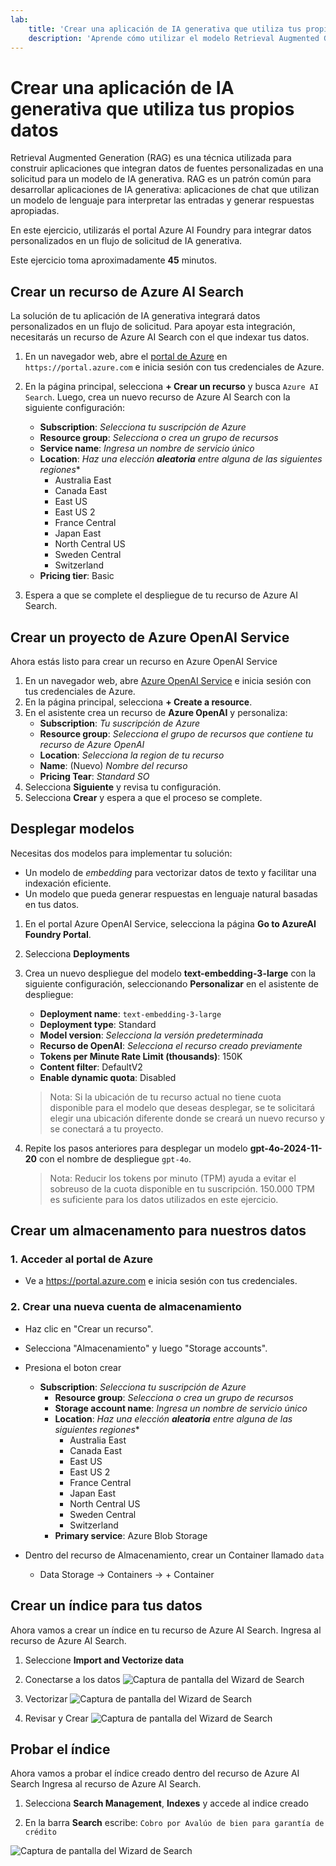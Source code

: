 ```yaml
---
lab:
    title: 'Crear una aplicación de IA generativa que utiliza tus propios datos'
    description: 'Aprende cómo utilizar el modelo Retrieval Augmented Generation (RAG) para construir una aplicación de chat que base las solicitudes en tus propios datos.'
---
```


# Crear una aplicación de IA generativa que utiliza tus propios datos

Retrieval Augmented Generation (RAG) es una técnica utilizada para construir aplicaciones que integran datos de fuentes personalizadas en una solicitud para un modelo de IA generativa. RAG es un patrón común para desarrollar aplicaciones de IA generativa: aplicaciones de chat que utilizan un modelo de lenguaje para interpretar las entradas y generar respuestas apropiadas.

En este ejercicio, utilizarás el portal Azure AI Foundry para integrar datos personalizados en un flujo de solicitud de IA generativa.

Este ejercicio toma aproximadamente **45** minutos.

## Crear un recurso de Azure AI Search

La solución de tu aplicación de IA generativa integrará datos personalizados en un flujo de solicitud. Para apoyar esta integración, necesitarás un recurso de Azure AI Search con el que indexar tus datos.

1. En un navegador web, abre el [portal de Azure](https://portal.azure.com) en `https://portal.azure.com` e inicia sesión con tus credenciales de Azure.
2. En la página principal, selecciona **+ Crear un recurso** y busca `Azure AI Search`. Luego, crea un nuevo recurso de Azure AI Search con la siguiente configuración:

    - **Subscription**: *Selecciona tu suscripción de Azure*
    - **Resource group**: *Selecciona o crea un grupo de recursos*
    - **Service name**: *Ingresa un nombre de servicio único*
    - **Location**: *Haz una elección **aleatoria** entre alguna de las siguientes regiones*\*
        - Australia East
        - Canada East
        - East US
        - East US 2
        - France Central
        - Japan East
        - North Central US
        - Sweden Central
        - Switzerland 
    - **Pricing tier**: Basic

3. Espera a que se complete el despliegue de tu recurso de Azure AI Search.

## Crear un proyecto de Azure OpenAI Service

Ahora estás listo para crear un recurso en Azure OpenAI Service 

1. En un navegador web, abre [Azure OpenAI Service](https://portal.azure.com) e inicia sesión con tus credenciales de Azure.
2. En la página principal, selecciona **+ Create a resource**.
3. En el asistente crea un recurso de **Azure OpenAI** y personaliza:
    - **Subscription**: *Tu suscripción de Azure*
    - **Resource group**: *Selecciona el grupo de recursos que contiene tu recurso de Azure OpenAI*
    - **Location**: *Selecciona la region de tu recurso*
    - **Name**: (Nuevo) *Nombre del recurso*
    - **Pricing Tear**: *Standard SO*
4. Selecciona **Siguiente** y revisa tu configuración.
5. Selecciona **Crear** y espera a que el proceso se complete.

## Desplegar modelos

Necesitas dos modelos para implementar tu solución:

- Un modelo de *embedding* para vectorizar datos de texto y facilitar una indexación eficiente.
- Un modelo que pueda generar respuestas en lenguaje natural basadas en tus datos.

1. En el portal Azure OpenAI Service, selecciona la página **Go to AzureAI Foundry Portal**.
2. Selecciona **Deployments**
3. Crea un nuevo despliegue del modelo **text-embedding-3-large** con la siguiente configuración, seleccionando **Personalizar** en el asistente de despliegue:
    - **Deployment name**: `text-embedding-3-large`
    - **Deployment type**: Standard
    - **Model version**: *Selecciona la versión predeterminada*
    - **Recurso de OpenAI**: *Selecciona el recurso creado previamente*
    - **Tokens per Minute Rate Limit (thousands)**: 150K
    - **Content filter**: DefaultV2
    - **Enable dynamic quota**: Disabled

    > Nota: Si la ubicación de tu recurso actual no tiene cuota disponible para el modelo que deseas desplegar, se te solicitará elegir una ubicación diferente donde se creará un nuevo recurso y se conectará a tu proyecto.

4. Repite los pasos anteriores para desplegar un modelo **gpt-4o-2024-11-20** con el nombre de despliegue `gpt-4o`.

    > Nota: Reducir los tokens por minuto (TPM) ayuda a evitar el sobreuso de la cuota disponible en tu suscripción. 150.000 TPM es suficiente para los datos utilizados en este ejercicio.

## Crear um almacenamento para nuestros datos

### 1. Acceder al portal de Azure
- Ve a https://portal.azure.com e inicia sesión con tus credenciales.

### 2. Crear una nueva cuenta de almacenamiento
- Haz clic en "Crear un recurso".
- Selecciona "Almacenamiento" y luego "Storage accounts".
- Presiona el boton crear

  - **Subscription**: *Selecciona tu suscripción de Azure*
    - **Resource group**: *Selecciona o crea un grupo de recursos*
    - **Storage account name**: *Ingresa un nombre de servicio único*
    - **Location**: *Haz una elección **aleatoria** entre alguna de las siguientes regiones*\*
        - Australia East
        - Canada East
        - East US
        - East US 2
        - France Central
        - Japan East
        - North Central US
        - Sweden Central
        - Switzerland 
    - **Primary service**: Azure Blob Storage

- Dentro del recurso de Almacenamiento, crear un Container llamado `data`
    - Data Storage -> Containers -> + Container


## Crear un índice para tus datos

Ahora vamos a crear un índice en tu recurso de Azure AI Search.
Ingresa al recurso de Azure AI Search.

1. Seleccione **Import and Vectorize data**

2. Conectarse a los datos
 ![Captura de pantalla del Wizard de Search](./media/azure-search-step-1.png)

3. Vectorizar 
 ![Captura de pantalla del Wizard de Search](./media/azure-search-step-2.png)

4. Revisar y Crear
 ![Captura de pantalla del Wizard de Search](./media/azure-search-step-3.png)

## Probar el índice

Ahora vamos a probar el índice creado dentro del recurso de Azure AI Search
Ingresa al recurso de Azure AI Search.

1. Selecciona **Search Management**, **Indexes**  y accede al indice creado

2. En la barra **Search** escribe: `Cobro por Avalúo de bien para garantía de crédito` 

 ![Captura de pantalla del Wizard de Search](./media/azure-search-step-4.png)
